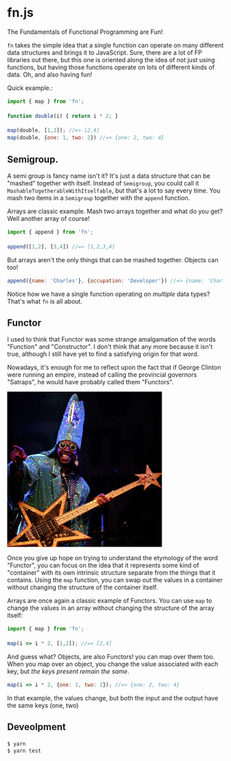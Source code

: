 # fn.js

The Fundamentals of Functional Programming are Fun!


`fn` takes the simple idea that a single function can operate on many
different data structures and brings it to JavaScript. Sure, there
are a lot of FP libraries out there, but this one is oriented along
the idea of not just using functions, but having those functions
operate on lots of different kinds of data. Oh, and also having fun!

Quick example.:

``` javascript
import { map } from 'fn';

function double(i) { return i * 2; }

map(double, [1,2]); //=> [2,4]
map(double, {one: 1, two: 2}) //=> {one: 2, two: 4}
```



## Semigroup.

A semi group is fancy name isn't it? It's just a data structure that
can be "mashed" together with itself. Instead of `Semigroup`, you
could call it `MashableTogetherableWithItselfable`, but that's a lot
to say every time. You mash two items in a `Semigroup` together with
the `append` function.

Arrays are classic example. Mash two arrays together and what do you
get? Well another array of course!

``` javascript
import { append } from 'fn';

append([1,2], [3,4]) //=> [1,2,3,4]

```

But arrays aren't the only things that can be mashed together. Objects
can too!

``` javascript
append({name: 'Charles'}, {occupation: 'Developer'}) //=> {name: 'Charles', occupation: 'Developer'}
```

Notice how we have a single function operating on _multiple_ data
types? That's what `fn` is all about.

## Functor

I used to think that Functor was some strange amalgamation of the words
"Function" and "Constructor". I don't think that any more because it
isn't true, although I still have yet to find a satisfying origin for
that word.

Nowadays, it's enough for me to reflect upon the fact that if George
Clinton were running an empire, instead of calling the provincial
governors "Satraps", he would have probably called them "Functors".

![Bootsy](bootsy.jpg)

Once you give up hope on trying to understand the etymology of the
word "Functor", you can focus on the idea that it represents some
kind of "container" with its own intrinsic structure separate from
the things that it contains. Using the `map` function, you can swap
out the values in a container without changing the structure of the
container itself.

Arrays are once again a classic example of Functors. You can use `map`
to change the values in an array without changing the structure of the
array itself:

``` javascript
import { map } from 'fn';

map(i => i * 2, [1,2]); //=> [2,4]
```

And guess what? Objects, are also Functors! you can map over
them too. When you map over an object, you change the value associated
with each key, but _the keys present remain the same_.

``` javascript
map(i => i * 2, {one: 1, two: 2}); //=> {one: 2, two: 4}
```

In that example, the values change, but both the input and the output
have the same keys (one, two)


## Deveolpment

```
$ yarn
$ yarn test
```
